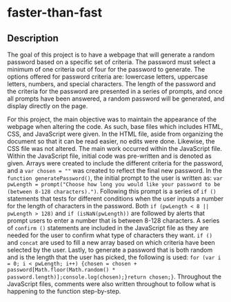 # faster-than-fast

## Description

The goal of this project is to have a webpage that will generate a random password based on a specific set of criteria. The password must select a minimum of one criteria out of four for the password to generate. The options offered for password criteria are: lowercase letters, uppercase letters, numbers, and special characters. The length of the password and the criteria for the password are presented in a series of prompts, and once all prompts have been answered, a random password will be generated, and display directly on the page. 

For this project, the main objective was to maintain the appearance of the webpage when altering the code. As such, base files which includes HTML, CSS, and JavaScript were given. In the HTML file, aside from organizing the document so that it can be read easier, no edits were done. Likewise, the CSS file was not altered. The main work occurred within the JavaScript file. Within the JavaScript file, initial code was pre-written and is denoted as given. Arrays were created to include the different criteria for the password, and a `var chosen = ""` was created to reflect the final new password. In the `function generatePassword()`, the initial prompt to the user is written as:
`var pwLength = prompt("Choose how long you would like your password to be (between 8-128 characters).")`. Following this prompt is a series of `if ()` statements that tests for different conditions when the user inputs a number for the length of characters in the password. Both `if (pwLength < 8 || pwLength > 128)` and `if (isNaN(pwLength))` are followed by alerts that prompt users to enter a number that is between 8-128 characters. A series of `confirm ()` statements are included in the JavaScript file as they are needed for the user to confirm what type of characters they want. `if ()` and `concat` are used to fill a new array based on which criteria have been selected by the user. Lastly, to generate a password that is both random and is the length that the user has picked, the following is used: 
`for (var i = 0; i < pwLength; i++) {chosen = chosen + password[Math.floor(Math.random() * password.length)];console.log(chosen);}return chosen;}`. Throughout the JavaScript files, comments were also written throughout to follow what is happening to the function step-by-step. 


